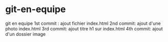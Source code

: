 # git-en-equipe

git en equipe
1st commit : ajout fichier index.html
2nd commit: ajout d'une photo index.html
3rd commit: ajout titre h1 sur index.html
4th commit: ajout d'un dossier image
